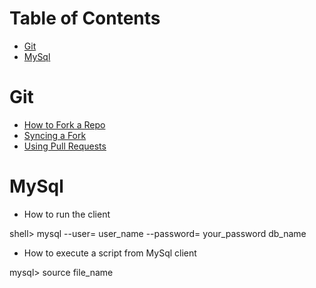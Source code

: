 # Table of Contents

* [Git](#git)
* [MySql](#MySql)

# <a name="git"></a>Git

* [How to Fork a Repo](https://help.github.com/articles/fork-a-repo/)
* [Syncing a Fork](https://help.github.com/articles/syncing-a-fork/)
* [Using Pull Requests](https://help.github.com/articles/using-pull-requests/)


# <a name='MySql'></a> MySql

* How to run the client

shell> mysql --user= user_name --password= your_password db_name

* How to execute a script from MySql client

mysql> source file_name


